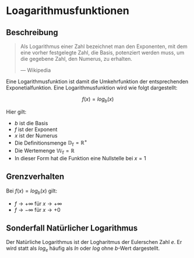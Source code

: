 # Loagarithmusfunktionen

## Beschreibung

> Als Logarithmus einer Zahl bezeichnet man den Exponenten, mit dem eine vorher festgelegte Zahl, die Basis, potenziert werden muss, um die gegebene Zahl, den Numerus, zu erhalten.
>
> — Wikipedia

Eine Logarithmusfunktion ist damit die Umkehrfunktion der entsprechenden Exponetialfunktion. Eine Logarithmusfunktion wird wie folgt dargestellt:

$$
f(x) = log_b(x)
$$

Hier gilt:

- $b$ ist die Basis
- $f$ ist der Exponent
- $x$ ist der Numerus
- Die Definitionsmenge $\mathbb{D_f} = \mathbb{R^+}$
- Die Wertemenge $\mathbb{W_f} = \mathbb{R}$
- In dieser Form hat die Funktion eine Nullstelle bei $x=1$

## Grenzverhalten

Bei $f(x) = log_b(x)$ gilt:

- $f \to +\infty$ für $x \to +\infty$
- $f \to -\infty$ für $x \to +0$

## Sonderfall Natürlicher Logarithmus

Der Natürliche Logarithmus ist der Logharitmus der Eulerschen Zahl $e$. Er wird statt als $log_e$ häufig als $ln$ oder $log$ ohne $b$-Wert dargestellt.
